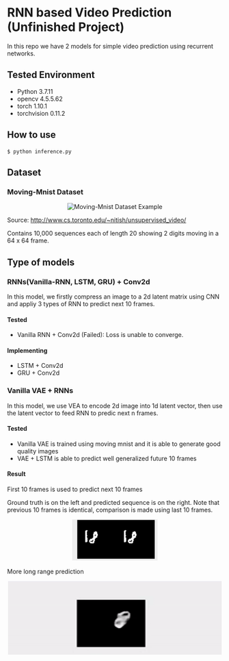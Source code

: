 # RNN based Video Prediction (Unfinished Project)

In this repo we have 2 models for simple video prediction using recurrent networks.

## Tested Environment

- Python 3.7.11
- opencv 4.5.5.62
- torch 1.10.1
- torchvision 0.11.2

## How to use

```
$ python inference.py
```

## Dataset
### Moving-Mnist Dataset
<p align="center">
    <img width="200" src="http://www.cs.toronto.edu/~nitish/unsupervised_video/images/000001.gif" alt="Moving-Mnist Dataset Example">
</p>

Source: http://www.cs.toronto.edu/~nitish/unsupervised_video/

Contains 10,000 sequences each of length 20 showing 2 digits moving in a 64 x 64 frame.

## Type of models

### RNNs(Vanilla-RNN, LSTM, GRU) + Conv2d

In this model, we firstly compress an image to a 2d latent matrix using CNN and appliy 3 types of RNN to predict next 10 frames.

#### Tested

- Vanilla RNN + Conv2d (Failed): Loss is unable to converge.

#### Implementing

- LSTM + Conv2d
- GRU + Conv2d

### Vanilla VAE + RNNs

In this model, we use VEA to encode 2d image into 1d latent vector, then use the latent vector to feed RNN to predic next n frames.

#### Tested

- Vanilla VAE is trained using moving mnist and it is able to generate good quality images
- VAE + LSTM is able to predict well generalized future 10 frames

#### Result

First 10 frames is used to predict next 10 frames

Ground truth is on the left and predicted sequence is on the right. Note that previous 10 frames is identical, comparison is made using last 10 frames.

<p align="center">
    <img width="200" src="https://github.com/Eliyas0007/RNNbasedVideoPrediction/blob/main/images/movingmnistprediction.gif" alt="Moving-Mnist Dataset Example"> 
</p>

More long range prediction 

<p align="center">
    <img width="500" src="https://github.com/Eliyas0007/RNNbasedVideoPrediction/blob/main/images/long_range_prediction.gif" alt="Moving-Mnist Dataset Example"> 
</p>


